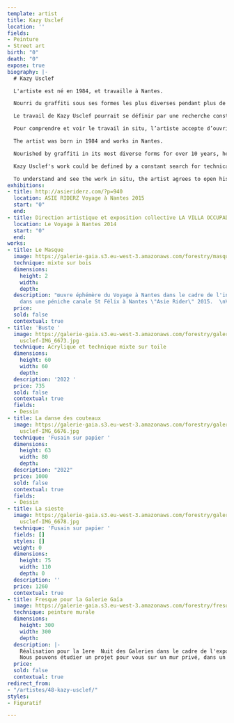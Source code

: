 ```yaml
---
template: artist
title: Kazy Usclef
location: ''
fields:
- Peinture
- Street art
birth: "0"
death: "0"
expose: true
biography: |-
  # Kazy Usclef

  L'artiste est né en 1984, et travaille à Nantes.

  Nourri du graffiti sous ses formes les plus diverses pendant plus de 10 ans, il utilise aujourd'hui un large éventail de technique de représentation (gravure, sérigraphie, encre, pochoir…). Influencé par les classiques de la peinture, l'imagerie underground des années 80 à aujourd'hui ou plus largement par l'art populaire, il n'hésite pas à détourner de manière incisive certaines iconographies sacrées.

  Le travail de Kazy Usclef pourrait se définir par une recherche constante de rencontre, technique, humaine, culturelle où le frottement alimente de manière constante sa recherche artistique. C'est par cette recherche qu'il alimente une variété de langage dans un souci d' accessibilité par le plus grand nombre. Ses productions sont les plus fréquemment nourries de voyages et référencées à la rue, source d'inspiration infinie considérée comme une galerie à ciel ouvert et un parfait terrain d'expérimentation.

  Pour comprendre et voir le travail in situ, l’artiste accepte d’ouvrir son atelier sur rendez-vous. Contactez-moi pour organiser une visite privée au 02-40-48-14-91 (max 6 personnes)

  The artist was born in 1984 and works in Nantes.

  Nourished by graffiti in its most diverse forms for over 10 years, he now uses a wide range of representation techniques (engraving, silkscreen, ink, stencil...). Influenced by the classics of painting, the underground imagery of the 80s to today or more broadly by popular art, he does not hesitate to divert in an incisive way some sacred iconography.

  Kazy Usclef's work could be defined by a constant search for technical, human and cultural encounters where friction constantly feeds his artistic research. It is through this research that he feeds a variety of language in a concern of accessibility by the largest number. His productions are most frequently nourished by travels and referenced to the street, an infinite source of inspiration considered as an open-air gallery and a perfect field for experimentation.

  To understand and see the work in situ, the artist agrees to open his studio by appointment. Contact me to organize a private visit at 02-40-48-14-91 (max 6 people)
exhibitions:
- title: http://asieriderz.com/?p=940
  location: ASIE RIDERZ Voyage à Nantes 2015
  start: "0"
  end: 
- title: Direction artistique et exposition collective LA VILLA OCCUPADA
  location: Le Voyage à Nantes 2014
  start: "0"
  end: 
works:
- title: Le Masque
  image: https://galerie-gaia.s3.eu-west-3.amazonaws.com/forestry/masque.jpg
  technique: mixte sur bois
  dimensions:
    height: 2
    width: 
    depth: 
  description: "œuvre éphémère du Voyage à Nantes dans le cadre de l'installation
    dans une péniche canale St Félix à Nantes \"Asie Rider\" 2015.  \nVendue"
  price: 
  sold: false
  contextual: true
- title: 'Buste '
  image: https://galerie-gaia.s3.eu-west-3.amazonaws.com/forestry/galerie-gaia-kazy
    usclef-IMG_6673.jpg
  technique: Acrylique et technique mixte sur toile
  dimensions:
    height: 60
    width: 60
    depth: 
  description: '2022 '
  price: 735
  sold: false
  contextual: true
  fields:
  - Dessin
- title: La danse des couteaux
  image: https://galerie-gaia.s3.eu-west-3.amazonaws.com/forestry/galerie-gaia-kazy
    usclef-IMG_6676.jpg
  technique: 'Fusain sur papier '
  dimensions:
    height: 63
    width: 80
    depth: 
  description: "2022"
  price: 1000
  sold: false
  contextual: true
  fields:
  - Dessin
- title: La sieste
  image: https://galerie-gaia.s3.eu-west-3.amazonaws.com/forestry/galerie-gaia-kazy
    usclef-IMG_6678.jpg
  technique: 'Fusain sur papier '
  fields: []
  styles: []
  weight: 0
  dimensions:
    height: 75
    width: 110
    depth: 0
  description: ''
  price: 1260
  contextual: true
- title: Fresque pour la Galerie Gaïa
  image: https://galerie-gaia.s3.eu-west-3.amazonaws.com/forestry/fresque-pour-la-galerie-gaia.jpg
  technique: peinture murale
  dimensions:
    height: 300
    width: 300
    depth: 
  description: |-
    Réalisation pour la 1ere  Nuit des Galeries dans le cadre de l'exposition La Chambre 21
    Nous pouvons étudier un projet pour vous sur un mur privé, dans un hall d'entreprise, ou sur toile. Prix selon le projet
  price: 
  sold: false
  contextual: true
redirect_from:
- "/artistes/48-kazy-usclef/"
styles:
- Figuratif

---
```

